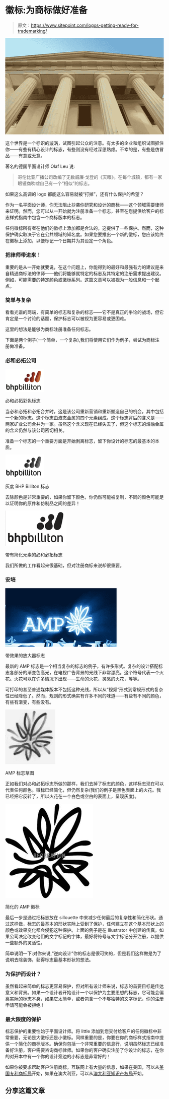 # 徽标:为商标做好准备

> 原文：<https://www.sitepoint.com/logos-getting-ready-for-trademarking/>

![](img/ee93370fe61a5ed5bae898cba24ecc99.png "courthouse")

这个世界是一个标识的漩涡，试图引起公众的注意。有太多的企业和组织试图抓住你——有些有精心设计的标志，有些则没有经过深思熟虑。不幸的是，有些是仿冒品——有意或无意。

著名的德国平面设计师 Olaf Leu 说:

> 哥伦比亚广播公司改编了无数威廉·戈登的《天眼》。在每个城镇，都有一家眼镜商吹嘘自己有一个“相似”的标志。

如果这么高调的 logo 都能这么容易就被“打掉”，还有什么保护的希望？

作为一名平面设计师，你无法阻止抄袭你研究和设计的商标——这个领域需要律师来证明。然而，您可以从一开始就为注册准备一个标志，甚至在您提供给客户的标志样式指南中包含一个商标版本的标志。

任何徽标所有者在他们的徽标上添加都是合法的，这提供了一些保护。然而，这种保护确实取决于它在公共领域的知名度。如果您要推出一个新的徽标，您应该始终在徽标上添加，以便标记一个日期并为其设定一个角色。

### 把律师带进来！

重要的是从一开始就要说，在这个问题上，你能得到的最好和最强有力的建议是来自精通商标法的律师——他们将能够就特定的标志及其特定的注册需求提出建议。例如，可能需要的特定颜色或徽标系列。这篇文章可以被视为一般信息和一个起点。

### 简单与复杂

看看光谱的两端，有简单的标志和复杂的标志——它不是真正的争论的战场，但它肯定是一个讨论的话题，保护标志可以被视为更容易或更困难。

这里的想法是能够为商标注册准备任何标志。

下面是两个例子(一个简单，一个复杂),我们将使用它们作为例子，尝试为商标注册做准备。

### 必和必拓公司

![](img/563f178dcb4372a9b050c47690d44c07.png)

必和必拓彩色标志

当必和必拓和必拓合并时，这是该公司重新营销和重新塑造自己的机会，其中包括一个新的标志。这个标志由液态金属的四个元素组成。这个标志背后的含义是——两家矿业公司合并为一家。虽然这个含义现在已经失去了，但这个标志的熔融金属的含义仍然与该公司密切相关。

准备一个标志的一个重要方面是开始剥离标志，留下你设计的标志的最基本的本质。

![](img/f822f9c1dcb62a55c124d46d49ff60ff.png)

灰度 BHP Billiton 标志

去除颜色是非常重要的，如果你留下颜色，你仍然可能被复制，不同的颜色可能足以证明你的原件和仿制品之间的差异！

![](img/9d0544055257845bfd12aef7a9b46c99.png)

带有简化元素的必和必拓标志

我们所做的工作看起来很基础，但对注册商标来说却很重要。

### 安培

![](img/79ca889cb900f903ea2cb429cc7c26e7.png)

带效果的放大器标志

最新的 AMP 标志是一个相当复杂的标志的例子，有许多形式。复杂的设计搭配标志各部分的渐变色高光，在电视广告背景的光线下非常漂亮。这个符号代表一个火花。火花可以在许多情况下出现——生命的火花，灵感的火花，等等。

可打印的甚至普通媒体版本不包括这种光线，所以从“视频”形式到常规形式的复杂性已经降低了。然而，规则的形式确实有许多不同的味道——有些有不同的颜色，有些有渐变，有些没有。

![](img/faeb16d81d6587c93bba412c102a5e34.png)

AMP 标志草图

正如我们对必和必拓标志所做的那样，我们去掉了标志的颜色，这样标志现在可以代表任何颜色。徽标已经简化，但仍然复杂(我们的例子是黑色表面上的火花。我已经把它反转了，所以火花在一个白色或空白的表面上，呈现灰度)。

![](img/d2fa9cdfdc0b139cdf2e3e14bac915f1.png)

简化的 AMP 徽标

最后一步是通过把标志放在 sillouette 中来减少任何最后的复杂性和简化形状。通过这样做，标志的最基本的形状实际上受到了保护，任何建立在这个基本形状上的颜色或效果变化都会侵犯这种保护。上面的例子是在 Illustrator 中创建的传真。如果公司决定改变他们的文字标记的字体，最好将符号与文字标记分开注册，以提供一些额外的灵活性。

简单说明一下:对你来说,“逆向设计”你的标志是很可笑的，但是我们这样做是为了说明去除装饰，获得标志最基本形状的想法。

### 为保护而设计？

虽然看起来简单的标志更容易保护，但对所有设计师来说，标志的首要目标是传达意义和背景。如果一个设计者开始设计一个以保护为主要思想的标志，它可能会偏离实际的标志本身，如果它太简单，或者包含一个不够独特的文字标记，你的注册申请可能会被拒绝！

### 最大限度的保护

标志保护的重要性始于平面设计师。将 little 添加到您交付给客户的任何徽标中非常重要，无论是大徽标还是小徽标。同样重要的是，你要在你的商标样式指南中提供一个简化的商标版本。确保你包括一个非常重要的信息行，说明虽然标志已经准备好注册，客户需要咨询商标律师。如果你的客户确实注册了你设计的标志，在你的对开本中有一个你的设计旁边的小标志是非常好的！

如果你被要求帮助客户注册商标，互联网上有大量的信息，如果在美国，可以从[美国专利商标局](http://www.uspto.gov/)开始，如果在澳大利亚，可以从[澳大利亚知识产权局](http://www.ipaustralia.gov.au)开始。

## 分享这篇文章